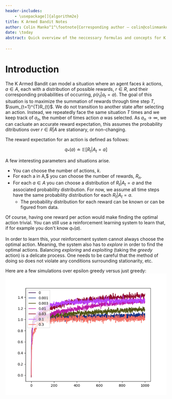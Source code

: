```yaml
---
header-includes:
    - \usepackage[]{algorithm2e}
title: K Armed Bandit Notes
author: Colin Manko^1^\footnote{Corresponding author – colin@colinmanko.com}
date: \today
abstract: Quick overview of the neccessary formulas and concepts for K Armed Bandits. I'm reading Reinforcement Learning by Sutton and Barton.

---
```

# Introduction

The K Armed Bandit can model a situation where an agent faces $k$ actions, $a \in A$, each with 
a distribution of possible rewards, $r \in R$, and their corresponding probabilities of occurring, 
$p(r_{t} \vert a_{t} = a)$. The goal of this situation is to maximize the summation of rewards 
through time step $T$, $\sum_{t=1}^{T}R_{t}$. We do not transition to another state after selecting 
an action. Instead, we repeatedly face the same situation $T$ times and we keep track of $a_{n}$, 
the number of times action $a$ was selected. As ${a_{n}\to\infty}$, we can cacluate an accurate
reward expectation, this assumes the probability ditributions over $r \in R \vert A$ are stationary, or non-changing. 

The reward expectation for an action is defined as follows:

$$q_{*}(a) \doteq \mathbb{E}[R_{t} \vert A_{t} = a] $$

A few interesting parameters and situations arise. 

- You can choose the number of actions, $k$.
- For each a in A,$ you can choose the number of rewards, $R_{n}$.
- For each $a \in A$ you can choose a distribution of $R_t \vert A_t = a$ and the associated probability distribution. For now, we assume all time steps 
have the same probability distribution for each $R_t \vert A_t = a$.
    - The probability distribution for each reward can be known or can be figured from data.

Of course, having one reward per action would make finding the optimal action trivial.
You can still use a reinforcement learning system to learn that, if for example you don't know $q_{*}(a)$. 

In order to learn this, your reinforcement system cannot always choose the optimal action. Meaning, the 
system also has to _explore_ in order to find the optimal actions. Balancing _exploring_ and _exploiting_
(taking the _greedy_ action) is a delicate process. One needs to be careful that the method of doing so does not violate any conditions
surrounding stationarity, etc.

Here are a few simulations over epsilon greedy versus just greedy:
![K Armed Test Bed](research/figures/k-armed-test-bed.png)
